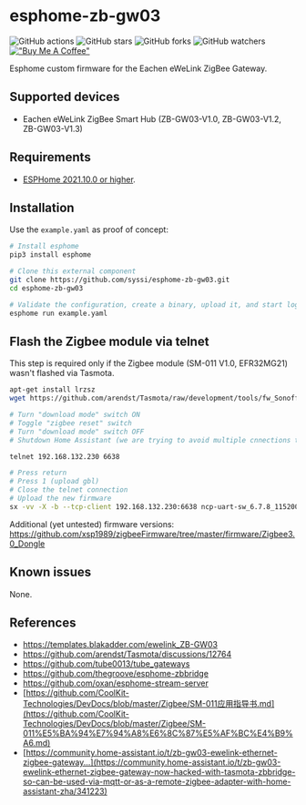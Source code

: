 # esphome-zb-gw03

![GitHub actions](https://github.com/syssi/esphome-zb-gw03/actions/workflows/ci.yaml/badge.svg)
![GitHub stars](https://img.shields.io/github/stars/syssi/esphome-zb-gw03)
![GitHub forks](https://img.shields.io/github/forks/syssi/esphome-zb-gw03)
![GitHub watchers](https://img.shields.io/github/watchers/syssi/esphome-zb-gw03)
[!["Buy Me A Coffee"](https://img.shields.io/badge/buy%20me%20a%20coffee-donate-yellow.svg)](https://www.buymeacoffee.com/syssi)

Esphome custom firmware for the Eachen eWeLink ZigBee Gateway.

## Supported devices

* Eachen eWeLink ZigBee Smart Hub (ZB-GW03-V1.0, ZB-GW03-V1.2, ZB-GW03-V1.3)

## Requirements

* [ESPHome 2021.10.0 or higher](https://github.com/esphome/esphome/releases).

## Installation

Use the `example.yaml` as proof of concept:

```bash
# Install esphome
pip3 install esphome

# Clone this external component
git clone https://github.com/syssi/esphome-zb-gw03.git
cd esphome-zb-gw03

# Validate the configuration, create a binary, upload it, and start logs
esphome run example.yaml
```

## Flash the Zigbee module via telnet

This step is required only if the Zigbee module (SM-011 V1.0, EFR32MG21) wasn't flashed via Tasmota.

```bash
apt-get install lrzsz
wget https://github.com/arendst/Tasmota/raw/development/tools/fw_SonoffZigbeeBridge_ezsp/ncp-uart-sw_6.7.8_115200.ota

# Turn "download mode" switch ON
# Toggle "zigbee reset" switch
# Turn "download mode" switch OFF
# Shutdown Home Assistant (we are trying to avoid multiple cnnections to the stream_server)

telnet 192.168.132.230 6638

# Press return
# Press 1 (upload gbl)
# Close the telnet connection
# Upload the new firmware
sx -vv -X -b --tcp-client 192.168.132.230:6638 ncp-uart-sw_6.7.8_115200.ota
```

Additional (yet untested) firmware versions: https://github.com/xsp1989/zigbeeFirmware/tree/master/firmware/Zigbee3.0_Dongle

## Known issues

None.

## References

* https://templates.blakadder.com/ewelink_ZB-GW03
* https://github.com/arendst/Tasmota/discussions/12764
* https://github.com/tube0013/tube_gateways
* https://github.com/thegroove/esphome-zbbridge
* https://github.com/oxan/esphome-stream-server
* [https://github.com/CoolKit-Technologies/DevDocs/blob/master/Zigbee/SM-011应用指导书.md](https://github.com/CoolKit-Technologies/DevDocs/blob/master/Zigbee/SM-011%E5%BA%94%E7%94%A8%E6%8C%87%E5%AF%BC%E4%B9%A6.md)
* [https://community.home-assistant.io/t/zb-gw03-ewelink-ethernet-zigbee-gateway...](https://community.home-assistant.io/t/zb-gw03-ewelink-ethernet-zigbee-gateway-now-hacked-with-tasmota-zbbridge-so-can-be-used-via-mqtt-or-as-a-remote-zigbee-adapter-with-home-assistant-zha/341223)
